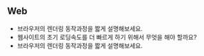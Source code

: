 ## Web

-   브라우저의 렌더링 동작과정을 짧게 설명해보세요.
-   웹사이트의 초기 로딩속도를 더 빠르게 하기 위해서 무엇을 해야 할까요?
-   브라우저의 렌더링 동작과정을 짧게 설명해보세요.
